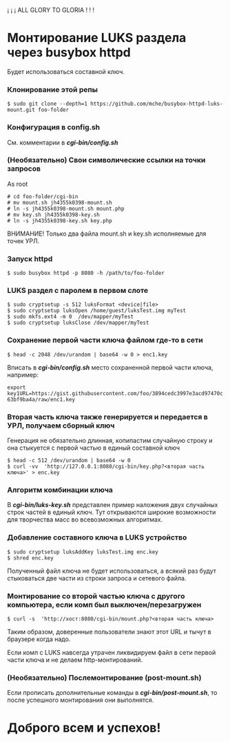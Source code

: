 ¡ ¡ ¡ ALL GLORY TO GLORIA ! ! !

# Монтирование LUKS раздела через busybox httpd

Будет использоваться составной ключ.

### Клонирование этой репы

```
$ sudo git clone --depth=1 https://github.com/mche/busybox-httpd-luks-mount.git foo-folder
```

### Конфигурация в config.sh

См. комментарии в ***cgi-bin/config.sh***

### (Необязательно) Свои символические ссылки на точки запросов

As root
```
# cd foo-folder/cgi-bin
# mv mount.sh jh4355k0398-mount.sh
# ln -s jh4355k0398-mount.sh mount.php
# mv key.sh jh4355k0398-key.sh
# ln -s jh4355k0398-key.sh key.php
```

ВНИМАНИЕ! Только два файла mount.sh и key.sh исполняемые для точек УРЛ.

### Запуск httpd

```
$ sudo busybox httpd -p 8080 -h /path/to/foo-folder
```

###   LUKS раздел с паролем в первом слоте

```
$ sudo cryptsetup -s 512 luksFormat <device|file>
$ sudo cryptsetup luksOpen /home/guest/luksTest.img myTest
$ sudo mkfs.ext4 -m 0  /dev/mapper/myTest
$ sudo cryptsetup luksClose /dev/mapper/myTest
```

### Сохранение первой части ключа файлом где-то в сети

```
$ head -c 2048 /dev/urandom | base64 -w 0 > enc1.key
```

Вписать в ***cgi-bin/config.sh*** место сохраненной первой части ключа, например:

`export key1URL=https://gist.githubusercontent.com/foo/3894cedc3997e3acd97470c63bf9ba4a/raw/enc1.key`

### Вторая часть ключа также генерируется и передается в УРЛ, получаем сборный ключ

Генерация не обязательно длинная, копипастим случайную строку и она стыкуется с первой частью в единый составной ключ
```
$ head -c 512 /dev/urandom | base64 -w 0
$ curl -vv  'http://127.0.0.1:8080/cgi-bin/key.php?<вторая часть ключа>' > enc.key
```

### Алгоритм комбинации ключа

В ***cgi-bin/luks-key.sh*** представлен пример наложения двух случайных строк частей в единый ключ.
Тут открываются широкие возможности для творчества масс во всевозможных алгоритмах.

### Добавление составного ключа в LUKS устройство

```
$ sudo cryptsetup luksAddKey luksTest.img enc.key
$ shred enc.key
```
Полученный файл ключа не будет использоваться, а всякий раз будут стыковаться две части из строки запроса и сетевого файла.


### Монтирование со второй частью ключа с другого компьютера, если комп был выключен/перезагружен

```
$ curl -s  'http://хост:8080/cgi-bin/mount.php?<вторая часть ключа>
```

Таким образом, доверенные пользователи знают этот URL и тычут в браузере когда надо.

Если комп с LUKS навсегда  утрачен ликвидируем файл в сети первой  части ключа и не делаем http-монтирований.

### (Необязательно) Послемонтирование (post-mount.sh)

Если прописать дополнительные команды в ***cgi-bin/post-mount.sh***, то после успешного монтирования они выполнятся.

# Доброго всем и успехов!